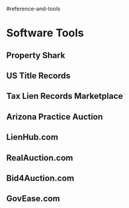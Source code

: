 #reference-and-tools
# Software Tools

## Property Shark

## US Title Records

## Tax Lien Records Marketplace

## Arizona Practice Auction

## LienHub.com 

## RealAuction.com 

## Bid4Auction.com

## GovEase.com

